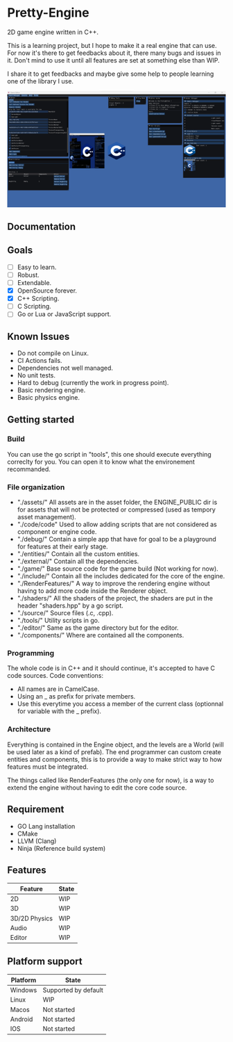 # Pretty-Engine

2D game engine written in C++.

This is a learning project, but I hope to make it a real engine that can use.
For now it's there to get feedbacks about it, there many bugs and issues in it.
Don't mind to use it until all features are set at something else than WIP.

I share it to get feedbacks and maybe give some help to people learning one of the library I use.

<img src="./assets/ENGINE_PUBLIC/editor_example.png"/>

## Documentation



## Goals

- [ ] Easy to learn.
- [ ] Robust.
- [ ] Extendable.
- [X] OpenSource forever.
- [X] C++ Scripting.
- [ ] C Scripting.
- [ ] Go or Lua or JavaScript support.

## Known Issues

- Do not compile on Linux.
- CI Actions fails.
- Dependencies not well managed.
- No unit tests.
- Hard to debug (currently the work in progress point).
- Basic rendering engine.
- Basic physics engine.

## Getting started

### Build

You can use the go script in "tools", this one should execute everything correclty for you.
You can open it to know what the environement recommanded.

### File organization

- "./assets/" All assets are in the asset folder, the ENGINE_PUBLIC dir is for assets that will not be protected or
  compressed (used as tempory asset management).
- "./code/code" Used to allow adding scripts that are not considered as component or engine code.
- "./debug/" Contain a simple app that have for goal to be a playground for features at their early stage.
- "./entities/" Contain all the custom entities.
- "./external/" Contain all the dependencies.
- "./game/" Base source code for the game build (Not working for now).
- "./include/" Contain all the includes dedicated for the core of the engine.
- "./RenderFeatures/" A way to improve the rendering engine without having to add more code inside the Renderer object.
- "./shaders/" All the shaders of the project, the shaders are put in the header "shaders.hpp" by a go script.
- "./source/" Source files (.c, .cpp).
- "./tools/" Utility scripts in go.
- "./editor/" Same as the game directory but for the editor.
- "./components/" Where are contained all the components.

### Programming

The whole code is in C++ and it should continue, it's accepted to have C code sources.
Code conventions:

- All names are in CamelCase.
- Using an _ as prefix for private members.
- Use this everytime you access a member of the current class (optionnal for variable with the _ prefix).

### Architecture

Everything is contained in the Engine object, and the levels are a World (will be used later as a kind of prefab).
The end programmer can custom create entities and components, this is to provide a way to make strict way to how
features must be integrated.

The things called like RenderFeatures (the only one for now), is a way to extend the engine without having to edit the
core code source.

## Requirement

- GO Lang installation
- CMake
- LLVM (Clang)
- Ninja (Reference build system)

## Features

| Feature       | State |
|---------------|-------|
| 2D            | WIP   |
| 3D            | WIP   |
| 3D/2D Physics | WIP   |
| Audio         | WIP   |
| Editor        | WIP   |

## Platform support

| Platform | State                |
|----------|----------------------|
| Windows  | Supported by default |
| Linux    | WIP                  |
| Macos    | Not started          |
| Android  | Not started          |
| IOS      | Not started          |
